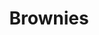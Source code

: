 ---
title: Brownies
metadata:
  course: Treat
  servings: '16'
  title: Brownies
ingredients:
- name: dates
  amount: 45g
- name: maple syrup
  amount: 320 g
- name: baking powder
  amount: 1 tsp
- name: cacao powder
  amount: 65g
- name: vanilla essence
  amount: 1 tbsp
- name: chocolate chips
  amount: 75g
- name: peanut butter
  amount: 590 g
- name: eggs
  amount: '2'
- name: salt
  amount: 0.5 tsp
cookware:
- name: mixing bowl
- name: whisk
- name: spoon
- name: deep baking tray
- name: baking paper
steps:
- description: Preheat the oven to 180C then grab a mixing bowl and whisk the maple
    syrup, dates and peanut butter until they're combined.
- description: Add the eggs and vanilla essence and whisk some more.
- description: Stir in the cacao powder, baking powder and salt with a spoon. Mix
    well until it's all the same colour.
- description: Stir in the toppings. I like to use chocolate chips.
- description: Line a deep baking tray with baking paper and spread the mixture evenly
    across it. And put it in the oven for 20 minutes, or until slightly golden.
- description: Leave to cool and then slice into 16 even portions.

---
